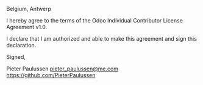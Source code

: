 Belgium, Antwerp

I hereby agree to the terms of the Odoo Individual Contributor License
Agreement v1.0.

I declare that I am authorized and able to make this agreement and sign this
declaration.

Signed,

Pieter Paulussen pieter_paulussen@me.com https://github.com/PieterPaulussen
